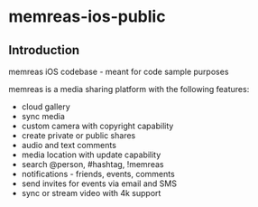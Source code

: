 memreas-ios-public
=======================

Introduction
------------
memreas iOS codebase - meant for code sample purposes

memreas is a media sharing platform with the following features: 

- cloud gallery 
- sync media 
- custom camera with copyright capability 
- create private or public shares 
- audio and text comments 
- media location with update capability 
- search @person, #hashtag, !memreas 
- notifications - friends, events, comments 
- send invites for events via email and SMS 
- sync or stream video with 4k support 



